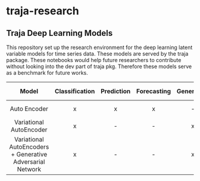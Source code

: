 # traja-research

## Traja Deep Learning Models

This repository set up the research environment for the deep learning latent variable models for time series data. These models are served by the traja package.
These notebooks would help future researchers to contribute without looking into the dev part of traja pkg. Therefore these models serve as a benchmark for future works.

| Model | Classification | Prediction | Forecasting | Generation | Colab Link |
| :---: | :---: | :---: | :---: | :---: | :---: | 
| Auto Encoder | x | x | x | - | [LSTM AE](https://colab.research.google.com/github/Saran-nns/traja-research/blob/master/ForecastingJaguarLSTMCategoricalAE3.ipynb)
| Variational AutoEncoder | x | - | - | x | [LSTM VAE](https://colab.research.google.com/drive/1F68IIf5JALLlM4oBCShFGqnzerCymaAq) |
| Variational AutoEncoders + Generative Adversarial Network | x | - | - | x | [LSTM VAEGAN](https://colab.research.google.com/drive/174FZGis1iGNOMW7pmv_8Br-3CO-22aKq) |
